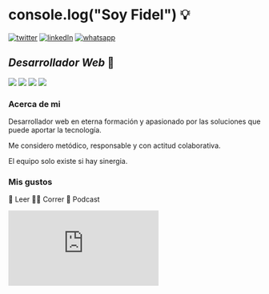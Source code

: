 # console.log("Soy Fidel") :bulb:
<span> <a href="https://twitter.com/fidelp27?ref_src=twsrc%5Etfw"  target="_blank"><img src="https://i.imgur.com/tTLQmvc.png" alt="twitter"></a></span> <a href="www.linkedin.com/in/fidelp27"  target="_blank"><img src="https://i.imgur.com/HCLolaE.png" alt="linkedIn"></a></span> <a href="https://api.whatsapp.com/send?phone=+5491163083418"  target="_blank"><img src="https://i.imgur.com/DAG1XSZ.png" alt="whatsapp"></a></span> 

## _Desarrollador Web_ :construction_worker:
<span><img src="https://i.imgur.com/Rycl3Di.png"></img><span> <span><img src="https://i.imgur.com/fOyclQ7.png"></img><span> <span><img src="https://i.imgur.com/Tju6mD3.png"></img><span> <span><img src="https://i.imgur.com/pQhUrrl.png"></img><span>  
  
  
### Acerca de mi 
  
  Desarrollador web en eterna formación y apasionado por las soluciones que puede aportar la tecnología. 
  
  Me considero metódico, responsable y con actitud colaborativa. 
  
  El equipo solo existe si hay sinergia.
  
  
### Mis gustos
  :open_book: Leer
  	:running_man: Correr
  :lotus_position: Podcast 
  
  <iframe src="https://www.codewars.com/users/Fidelp27/badges/large" frameborder="0"></iframe>
  
  
  # 
  






